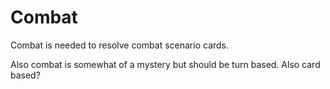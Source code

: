 # Combat
Combat is needed to resolve combat scenario cards.

Also combat is somewhat of a mystery but should be turn based. Also card based?